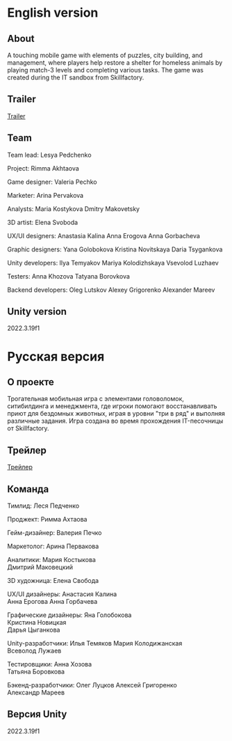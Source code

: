 # English version
## About 
A touching mobile game with elements of puzzles, city building, and management, where players help restore a shelter for homeless animals by playing match-3 levels and completing various tasks. 
The game was created during the IT sandbox from Skillfactory.

## Trailer
[Trailer](https://drive.google.com/drive/folders/1tA4wPlI2C5jl6uu3jqNVHL0-f65DbfyO?usp=sharing)

## Team
Team lead:
Lesya Pedchenko

Project:
Rimma Akhtaova

Game designer:
Valeria Pechko

Marketer:
Arina Pervakova

Analysts:
Maria Kostykova
Dmitry Makovetsky

3D artist:
Elena Svoboda

UX/UI designers:
Anastasia Kalina
Anna Erogova
Anna Gorbacheva

Graphic designers:
Yana Golobokova
Kristina Novitskaya
Daria Tsygankova

Unity developers:
Ilya Temyakov
Mariya Kolodizhskaya
Vsevolod Luzhaev

Testers:
Anna Khozova
Tatyana Borovkova

Backend developers:
Oleg Lutskov
Alexey Grigorenko
Alexander Mareev

## Unity version
2022.3.19f1

# Русская версия
## О проекте
Трогательная мобильная игра с элементами головоломок, ситибилдинга и менеджмента, где игроки помогают восстанавливать приют для бездомных животных, играя в уровни "три в ряд" и выполняя различные задания. 
Игра создана во время прохождения IT-песочницы от Skillfactory.

## Трейлер
[Трейлер](https://drive.google.com/drive/folders/1tA4wPlI2C5jl6uu3jqNVHL0-f65DbfyO?usp=sharing)

## Команда
Тимлид:
Леся Педченко  

Проджект:
Римма Ахтаова  

Гейм-дизайнер:
Валерия Печко

Маркетолог:
Арина Первакова  

Аналитики:
Мария Костыкова  
Дмитрий Маковецкий 

3D художница:
Елена Свобода  

UX/UI дизайнеры:
Анастасия Калина  
Анна Ерогова 
Анна Горбачева  

Графические дизайнеры:
Яна Голобокова  
Кристина Новицкая  
Дарья Цыганкова  
 
Unity-разработчики:
Илья Темяков
Мария Колодижанская  
Всеволод Лужаев 

Тестировщики:
Анна Хозова  
Татьяна Боровкова  

Бэкенд-разработчики:
Олег Луцков
Алексей Григоренко  
Александр Мареев  

## Версия Unity
2022.3.19f1
